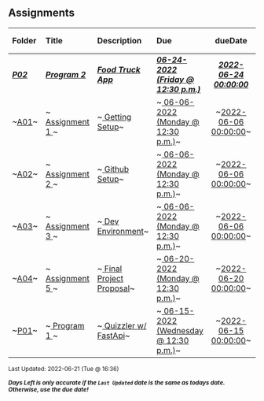 ## Assignments

| Folder | Title | Description | Due | dueDate | Days Left<sup>*</sup> |
|:------|:------|:------|:------|:-----:|-----|
| ***<a href="https://github.com/rugbyprof/4443-Mobile-Apps_Summer22/tree/master/Assignments/P02">P02</a>*** | ***<a href="https://github.com/rugbyprof/4443-Mobile-Apps_Summer22/tree/master/Assignments/P02"> Program  2 </a>*** | ***<a href="https://github.com/rugbyprof/4443-Mobile-Apps_Summer22/tree/master/Assignments/P02"> Food Truck App</a>*** | ***<a href="https://github.com/rugbyprof/4443-Mobile-Apps_Summer22/tree/master/Assignments/P02"> 06-24-2022 (Friday @ 12:30 p.m.)</a>*** | ***<a href="https://github.com/rugbyprof/4443-Mobile-Apps_Summer22/tree/master/Assignments/P02">2022-06-24 00:00:00</a>*** | 3 |
| ~<a href="https://github.com/rugbyprof/4443-Mobile-Apps_Summer22/tree/master/Assignments/A01">A01</a>~ | ~<a href="https://github.com/rugbyprof/4443-Mobile-Apps_Summer22/tree/master/Assignments/A01"> Assignment 1 </a>~ | ~<a href="https://github.com/rugbyprof/4443-Mobile-Apps_Summer22/tree/master/Assignments/A01"> Getting Setup</a>~ | ~<a href="https://github.com/rugbyprof/4443-Mobile-Apps_Summer22/tree/master/Assignments/A01"> 06-06-2022 (Monday @ 12:30 p.m.)</a>~ | ~<a href="https://github.com/rugbyprof/4443-Mobile-Apps_Summer22/tree/master/Assignments/A01">2022-06-06 00:00:00</a>~ | ---- |
| ~<a href="https://github.com/rugbyprof/4443-Mobile-Apps_Summer22/tree/master/Assignments/A02">A02</a>~ | ~<a href="https://github.com/rugbyprof/4443-Mobile-Apps_Summer22/tree/master/Assignments/A02"> Assignment 2 </a>~ | ~<a href="https://github.com/rugbyprof/4443-Mobile-Apps_Summer22/tree/master/Assignments/A02"> Github Setup</a>~ | ~<a href="https://github.com/rugbyprof/4443-Mobile-Apps_Summer22/tree/master/Assignments/A02"> 06-06-2022 (Monday @ 12:30 p.m.)</a>~ | ~<a href="https://github.com/rugbyprof/4443-Mobile-Apps_Summer22/tree/master/Assignments/A02">2022-06-06 00:00:00</a>~ | ---- |
| ~<a href="https://github.com/rugbyprof/4443-Mobile-Apps_Summer22/tree/master/Assignments/A03">A03</a>~ | ~<a href="https://github.com/rugbyprof/4443-Mobile-Apps_Summer22/tree/master/Assignments/A03"> Assignment 3 </a>~ | ~<a href="https://github.com/rugbyprof/4443-Mobile-Apps_Summer22/tree/master/Assignments/A03"> Dev Environment</a>~ | ~<a href="https://github.com/rugbyprof/4443-Mobile-Apps_Summer22/tree/master/Assignments/A03"> 06-06-2022 (Monday @ 12:30 p.m.)</a>~ | ~<a href="https://github.com/rugbyprof/4443-Mobile-Apps_Summer22/tree/master/Assignments/A03">2022-06-06 00:00:00</a>~ | ---- |
| ~<a href="https://github.com/rugbyprof/4443-Mobile-Apps_Summer22/tree/master/Assignments/A04">A04</a>~ | ~<a href="https://github.com/rugbyprof/4443-Mobile-Apps_Summer22/tree/master/Assignments/A04"> Assignment  5 </a>~ | ~<a href="https://github.com/rugbyprof/4443-Mobile-Apps_Summer22/tree/master/Assignments/A04"> Final Project Proposal</a>~ | ~<a href="https://github.com/rugbyprof/4443-Mobile-Apps_Summer22/tree/master/Assignments/A04"> 06-20-2022 (Monday @ 12:30 p.m.)</a>~ | ~<a href="https://github.com/rugbyprof/4443-Mobile-Apps_Summer22/tree/master/Assignments/A04">2022-06-20 00:00:00</a>~ | ---- |
| ~<a href="https://github.com/rugbyprof/4443-Mobile-Apps_Summer22/tree/master/Assignments/P01">P01</a>~ | ~<a href="https://github.com/rugbyprof/4443-Mobile-Apps_Summer22/tree/master/Assignments/P01"> Program  1 </a>~ | ~<a href="https://github.com/rugbyprof/4443-Mobile-Apps_Summer22/tree/master/Assignments/P01"> Quizzler w/ FastApi</a>~ | ~<a href="https://github.com/rugbyprof/4443-Mobile-Apps_Summer22/tree/master/Assignments/P01"> 06-15-2022 (Wednesday @ 12:30 p.m.)</a>~ | ~<a href="https://github.com/rugbyprof/4443-Mobile-Apps_Summer22/tree/master/Assignments/P01">2022-06-15 00:00:00</a>~ | ---- |

<sup>Last Updated: 2022-06-21 (Tue @ 16:36)</sup> 

<sup>***Days Left is only accurate if the `Last Updated` date is the same as todays date. Otherwise, use the due date!***</sup> 